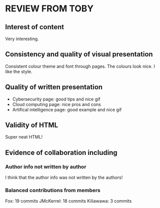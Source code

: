 # REVIEW FROM TOBY

## Interest of content

Very interesting.

## Consistency and quality of visual presentation

Consistent colour theme and font through pages. The colours look nice. I like the style.

## Quality of written presentation

 - Cybersecurity page: good tips and nice gif
 - Cloud computing page: nice pros and cons
 - Artifical intelligence page: good example and nice gif 

## Validity of HTML

Super neat HTML!

## Evidence of collaboration including
### Author info not written by author

I think that the author info was not written by the authors!

### Balanced contributions from members

Fox: 19 commits
JMcKerrel: 18 commits
Kiliawawa: 3 commits
